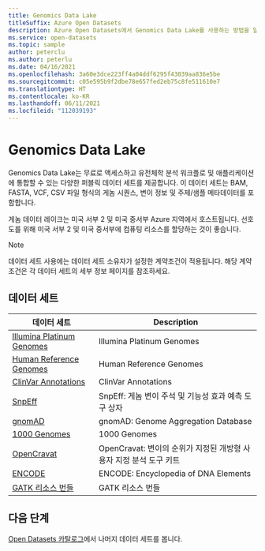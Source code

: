 ```yaml
---
title: Genomics Data Lake
titleSuffix: Azure Open Datasets
description: Azure Open Datasets에서 Genomics Data Lake를 사용하는 방법을 알아봅니다.
ms.service: open-datasets
ms.topic: sample
author: peterclu
ms.author: peterlu
ms.date: 04/16/2021
ms.openlocfilehash: 3a60e3dce223ff4a04ddf6295f43039aa836e5be
ms.sourcegitcommit: c05e595b9f2dbe78e657fed2eb75c8fe511610e7
ms.translationtype: HT
ms.contentlocale: ko-KR
ms.lasthandoff: 06/11/2021
ms.locfileid: "112039193"
---
```

# <a name="genomics-data-lake"></a>Genomics Data Lake

Genomics Data Lake는 무료로 액세스하고 유전체학 분석 워크플로 및 애플리케이션에 통합할 수 있는 다양한 퍼블릭 데이터 세트를 제공합니다. 이 데이터 세트는 BAM, FASTA, VCF, CSV 파일 형식의 게놈 시퀀스, 변이 정보 및 주제/샘플 메타데이터를 포함합니다.

게놈 데이터 레이크는 미국 서부 2 및 미국 중서부 Azure 지역에서 호스트됩니다. 선호도를 위해 미국 서부 2 및 미국 중서부에 컴퓨팅 리소스를 할당하는 것이 좋습니다.

> [!NOTE]
> 데이터 세트 사용에는 데이터 세트 소유자가 설정한 계약조건이 적용됩니다. 해당 계약조건은 각 데이터 세트의 세부 정보 페이지를 참조하세요.

## <a name="datasets"></a>데이터 세트

| 데이터 세트 | Description |
|-|-|
| [Illumina Platinum Genomes](dataset-illumina-platinum-genomes.md) | Illumina Platinum Genomes |
| [Human Reference Genomes](dataset-human-reference-genomes.md) | Human Reference Genomes |
| [ClinVar Annotations](dataset-clinvar-annotations.md) | ClinVar Annotations |
| [SnpEff](dataset-snpeff.md) | SnpEff: 게놈 변이 주석 및 기능성 효과 예측 도구 상자 |
| [gnomAD](dataset-gnomad.md) | gnomAD: Genome Aggregation Database |
| [1000 Genomes](dataset-1000-genomes.md) | 1000 Genomes |
| [OpenCravat](dataset-open-cravat.md) | OpenCravat: 변이의 순위가 지정된 개방형 사용자 지정 분석 도구 키트 |
| [ENCODE](dataset-encode.md) | ENCODE: Encyclopedia of DNA Elements |
| [GATK 리소스 번들](dataset-gatk-resource-bundle.md) | GATK 리소스 번들 |

## <a name="next-steps"></a>다음 단계

[Open Datasets 카탈로그](dataset-catalog.md)에서 나머지 데이터 세트를 봅니다.